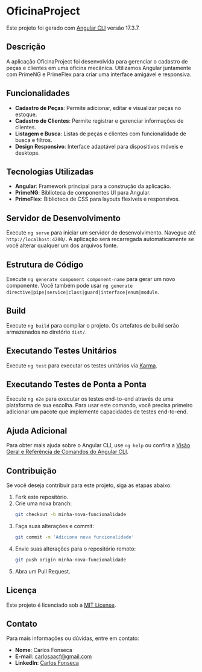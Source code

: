 # OficinaProject

Este projeto foi gerado com [Angular CLI](https://github.com/angular/angular-cli) versão 17.3.7.

## Descrição

A aplicação OficinaProject foi desenvolvida para gerenciar o cadastro de peças e clientes em uma oficina mecânica. Utilizamos Angular juntamente com PrimeNG e PrimeFlex para criar uma interface amigável e responsiva.

## Funcionalidades

- **Cadastro de Peças**: Permite adicionar, editar e visualizar peças no estoque.
- **Cadastro de Clientes**: Permite registrar e gerenciar informações de clientes.
- **Listagem e Busca**: Listas de peças e clientes com funcionalidade de busca e filtros.
- **Design Responsivo**: Interface adaptável para dispositivos móveis e desktops.

## Tecnologias Utilizadas

- **Angular**: Framework principal para a construção da aplicação.
- **PrimeNG**: Biblioteca de componentes UI para Angular.
- **PrimeFlex**: Biblioteca de CSS para layouts flexíveis e responsivos.

## Servidor de Desenvolvimento

Execute `ng serve` para iniciar um servidor de desenvolvimento. Navegue até `http://localhost:4200/`. A aplicação será recarregada automaticamente se você alterar qualquer um dos arquivos fonte.

## Estrutura de Código

Execute `ng generate component component-name` para gerar um novo componente. Você também pode usar `ng generate directive|pipe|service|class|guard|interface|enum|module`.

## Build

Execute `ng build` para compilar o projeto. Os artefatos de build serão armazenados no diretório `dist/`.

## Executando Testes Unitários

Execute `ng test` para executar os testes unitários via [Karma](https://karma-runner.github.io).

## Executando Testes de Ponta a Ponta

Execute `ng e2e` para executar os testes end-to-end através de uma plataforma de sua escolha. Para usar este comando, você precisa primeiro adicionar um pacote que implemente capacidades de testes end-to-end.

## Ajuda Adicional

Para obter mais ajuda sobre o Angular CLI, use `ng help` ou confira a [Visão Geral e Referência de Comandos do Angular CLI](https://angular.io/cli).

## Contribuição

Se você deseja contribuir para este projeto, siga as etapas abaixo:

1. Fork este repositório.
2. Crie uma nova branch:
    ```bash
    git checkout -b minha-nova-funcionalidade
    ```
3. Faça suas alterações e commit:
    ```bash
    git commit -m 'Adiciona nova funcionalidade'
    ```
4. Envie suas alterações para o repositório remoto:
    ```bash
    git push origin minha-nova-funcionalidade
    ```
5. Abra um Pull Request.

## Licença

Este projeto é licenciado sob a [MIT License](LICENSE).

## Contato

Para mais informações ou dúvidas, entre em contato:

- **Nome**: Carlos Fonseca
- **E-mail**: carlosaacf@gmail.com
- **LinkedIn**: [Carlos Fonseca](https://linkedin.com/in/carlosaacf)
